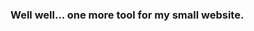 ### Well well... one more tool for my small website. 

<!--
**giacomosepe/giacomosepe** is a ✨ _special_ ✨ repository because its `README.md` (this file) appears on your GitHub profile.

Here are some ideas to get you started:

- 🔭 I’m currently working on my personal website
- 🌱 While doing it I’m currently learning both git and hugo
- ⚡ Fun fact: ... I am getting old!
-->
